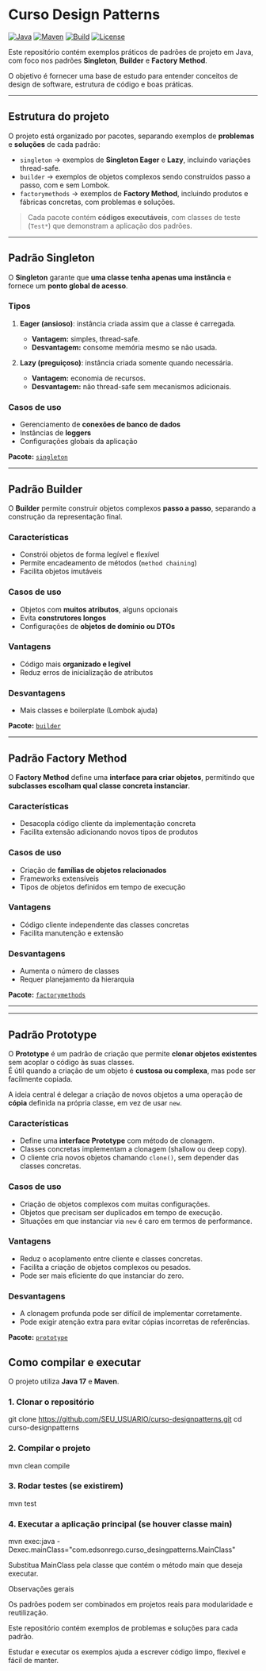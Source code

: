 # Curso Design Patterns

[![Java](https://img.shields.io/badge/Java-17-blue)](https://www.oracle.com/java/)
[![Maven](https://img.shields.io/badge/Maven-3.9-green)](https://maven.apache.org/)
[![Build](https://img.shields.io/badge/Build-Passing-brightgreen)](#)
[![License](https://img.shields.io/badge/License-MIT-lightgrey)](LICENSE)

Este repositório contém exemplos práticos de padrões de projeto em Java, com foco nos padrões **Singleton**, **Builder** e **Factory Method**.

O objetivo é fornecer uma base de estudo para entender conceitos de design de software, estrutura de código e boas práticas.

---

## Estrutura do projeto

O projeto está organizado por pacotes, separando exemplos de **problemas** e **soluções** de cada padrão:

- `singleton` → exemplos de **Singleton Eager** e **Lazy**, incluindo variações thread-safe.
- `builder` → exemplos de objetos complexos sendo construídos passo a passo, com e sem Lombok.
- `factorymethods` → exemplos de **Factory Method**, incluindo produtos e fábricas concretas, com problemas e soluções.

> Cada pacote contém **códigos executáveis**, com classes de teste (`Test*`) que demonstram a aplicação dos padrões.

---

## Padrão Singleton

O **Singleton** garante que **uma classe tenha apenas uma instância** e fornece um **ponto global de acesso**.

### Tipos

1. **Eager (ansioso)**: instância criada assim que a classe é carregada.
    - **Vantagem:** simples, thread-safe.
    - **Desvantagem:** consome memória mesmo se não usada.

2. **Lazy (preguiçoso)**: instância criada somente quando necessária.
    - **Vantagem:** economia de recursos.
    - **Desvantagem:** não thread-safe sem mecanismos adicionais.

### Casos de uso
- Gerenciamento de **conexões de banco de dados**
- Instâncias de **loggers**
- Configurações globais da aplicação

**Pacote:** [`singleton`](./src/main/java/com/edsonrego/curso_desingpatterns/singleton)

---

## Padrão Builder

O **Builder** permite construir objetos complexos **passo a passo**, separando a construção da representação final.

### Características
- Constrói objetos de forma legível e flexível
- Permite encadeamento de métodos (`method chaining`)
- Facilita objetos imutáveis

### Casos de uso
- Objetos com **muitos atributos**, alguns opcionais
- Evita **construtores longos**
- Configurações de **objetos de domínio ou DTOs**

### Vantagens
- Código mais **organizado e legível**
- Reduz erros de inicialização de atributos

### Desvantagens
- Mais classes e boilerplate (Lombok ajuda)

**Pacote:** [`builder`](./src/main/java/com/edsonrego/curso_desingpatterns/builder)

---

## Padrão Factory Method

O **Factory Method** define uma **interface para criar objetos**, permitindo que **subclasses escolham qual classe concreta instanciar**.

### Características
- Desacopla código cliente da implementação concreta
- Facilita extensão adicionando novos tipos de produtos

### Casos de uso
- Criação de **famílias de objetos relacionados**
- Frameworks extensíveis
- Tipos de objetos definidos em tempo de execução

### Vantagens
- Código cliente independente das classes concretas
- Facilita manutenção e extensão

### Desvantagens
- Aumenta o número de classes
- Requer planejamento da hierarquia

**Pacote:** [`factorymethods`](./src/main/java/com/edsonrego/curso_desingpatterns/factorymethods)

---

---

## Padrão Prototype

O **Prototype** é um padrão de criação que permite **clonar objetos existentes** sem acoplar o código às suas classes.  
É útil quando a criação de um objeto é **custosa ou complexa**, mas pode ser facilmente copiada.

A ideia central é delegar a criação de novos objetos a uma operação de **cópia** definida na própria classe, em vez de usar `new`.

### Características
- Define uma **interface Prototype** com método de clonagem.
- Classes concretas implementam a clonagem (shallow ou deep copy).
- O cliente cria novos objetos chamando `clone()`, sem depender das classes concretas.

### Casos de uso
- Criação de objetos complexos com muitas configurações.
- Objetos que precisam ser duplicados em tempo de execução.
- Situações em que instanciar via `new` é caro em termos de performance.

### Vantagens
- Reduz o acoplamento entre cliente e classes concretas.
- Facilita a criação de objetos complexos ou pesados.
- Pode ser mais eficiente do que instanciar do zero.

### Desvantagens
- A clonagem profunda pode ser difícil de implementar corretamente.
- Pode exigir atenção extra para evitar cópias incorretas de referências.

**Pacote:** [`prototype`](./src/main/java/com/edsonrego/curso_desingpatterns/prototype)


## Como compilar e executar

O projeto utiliza **Java 17** e **Maven**.

### 1. Clonar o repositório


git clone https://github.com/SEU_USUARIO/curso-designpatterns.git
cd curso-designpatterns

### 2. Compilar o projeto
mvn clean compile

### 3. Rodar testes (se existirem)
mvn test

### 4. Executar a aplicação principal (se houver classe main)
mvn exec:java -Dexec.mainClass="com.edsonrego.curso_desingpatterns.MainClass"


Substitua MainClass pela classe que contém o método main que deseja executar.

Observações gerais

Os padrões podem ser combinados em projetos reais para modularidade e reutilização.

Este repositório contém exemplos de problemas e soluções para cada padrão.

Estudar e executar os exemplos ajuda a escrever código limpo, flexível e fácil de manter.

```bash